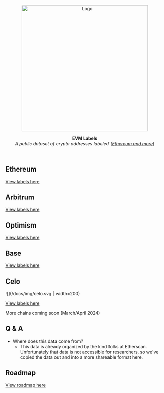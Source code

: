 <p align="center">
  <a><img src="https://etherscan.io/images/logo-ether.png?v=0.0.2" title="Logo" width="400"/></a>
</p>
<p align="center">
  <b>
    EVM Labels
  </b>
  <br>
  <i>A public dataset of crypto addresses labeled (<a href="https://etherscan.io/labelcloud">Ethereum and more</a></i>)
  <br>
</p>

<br/>

## Ethereum

[View labels here](data/etherscan)

## Arbitrum

[View labels here](data/arbitrum)

## Optimism

[View labels here](data/optimism)

## Base

[View labels here](data/basescan)

## Celo

![](/docs/img/celo.svg | width=200)

[View labels here](data/celo)

<!-- | Label                                                                                              | CSV                                              | JSON                                               | Updated      |
| -------------------------------------------------------------------------------------------------- | ------------------------------------------------ | -------------------------------------------------- | ------------ |
| [`exchange`](https://etherscan.io/accounts/label/exchange) (Centralized Exchanges)                 | [View CSV](./src/mainnet/exchange/all.csv)       | [View JSON](./src/mainnet/exchange/all.json)       | May 9, 2022  |
| [`phish-hack`](https://etherscan.io/accounts/label/phish-hack) (Phishing/Hacking)                  | [View CSV](./src/mainnet/phish-hack/all.csv)     | [View JSON](./src/mainnet/phish-hack/all.json)     | May 15, 2022 |
| [`genesis`](https://etherscan.io/accounts/label/genesis) (Null/black hole addresses)               | [View CSV](./src/mainnet/genesis/all.csv)        | [View JSON](./src/mainnet/genesis/all.json)        | May 21, 2022 |
| [`token-contract`](https://etherscan.io/accounts/label/token-contract) (ERC-20 and similar tokens) | [View CSV](./src/mainnet/token-contract/all.csv) | [View JSON](./src/mainnet/token-contract/all.json) | May 25, 2022 | -->

More chains coming soon (March/April 2024)

## Q & A

- Where does this data come from?
  - This data is already organized by the kind folks at Etherscan. Unfortunately that data is not accessible for researchers, so we've copied the data out and into a more shareable format here.

## Roadmap

[View roadmap here](https://github.com/users/dawsbot/projects/3)

<!-- ## Install

```sh
npm install --save evm-labels

# or with yarn
yarn add evm-labels
```

<br/>

## Use

You can install the CSV or JSON manually if you are not a dev. If you want to use this in code:

### Exchange (CEX's)

```js
import { exchange } from "evm-labels";

// A Coinbase hot wallet
const COINBASE_ADDRESS = "0x71660c4005ba85c37ccec55d0c4493e66fe775d3";
exchange.isExchangeAddress(COINBASE_ADDRESS);
// true

const NULL_ADDRESS = "0x0000000000000000000000000000000000000000";
exchange.isExchangeAddress(NULL_ADDRESS);
// false
```

### Phish/Hack (Addresses that performed phishing or hacks)

```js
import { phishHack } from "evm-labels";

// A Nexus Mutual Hacker
const HACKER_ADDRESS = "0x09923e35f19687a524bbca7d42b92b6748534f25";
phishHack.isPhishHackAddress(HACKER_ADDRESS);
// true

const NULL_ADDRESS = "0x0000000000000000000000000000000000000000";
phishHack.isPhishHackAddress(NULL_ADDRESS);
// false
```

### Genesis

```js
import { genesis } from "evm-labels";

const GENESIS_ADDRESS = "0x0000000000000000000000000000000000000002";
genesis.isGenesisAddress(GENESIS_ADDRESS);
// true

const OATHER_ADDRESS = "0x09923e35f19687a524bbca7d42b92b6748534f25";
genesis.isGenesisAddress(OATHER_ADDRESS);
// false
```

### Token Contract

```js
import { tokenContract } from "evm-labels";

const TOKEN_CONTRACT_ADDRESS = "0x5dd57da40e6866c9fcc34f4b6ddc89f1ba740dfe";
tokenContract.isTokenContractAddress(TOKEN_CONTRACT_ADDRESS);
// true

const OATHER_ADDRESS = "0x0000000000000000000000000000000000000002";
tokenContract.isTokenContractAddress(OATHER_ADDRESS);
// false
```

<br/>

## Contributing

The pulling method from Etherscan involves running a TypeScript file locally which performs the browser automation and data pulling + writing to your local filesystem.

The file of concern is `scripts/puppeteer-fetch-all.ts` and can be executed with `npx tsx scripts/puppeteer-fetch-all.ts` -->
